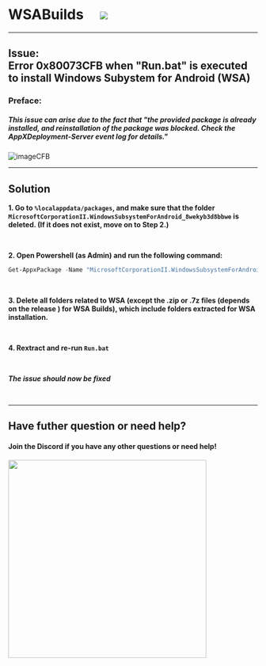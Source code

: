 # WSABuilds &nbsp; &nbsp; <img src="https://img.shields.io/github/downloads/MustardChef/WSABuilds/total?label=Total%20Downloads&style=for-the-badge"/> &nbsp; 

---
## Issue: </br> Error 0x80073CFB when "Run.bat" is executed to install Windows Subystem for Android (WSA)
### Preface:
##### This issue can arise due to the fact that "the provided package is already installed, and reinstallation of the package was blocked. Check the AppXDeployment-Server event log for details." 


![imageCFB](https://github.com/MustardChef/WSABuilds/assets/68516357/7e78c472-2b61-49d5-a01f-814cf20e1458)


---
## Solution

**1. Go to ``%localappdata/packages``, and make sure that the folder ``MicrosoftCorporationII.WindowsSubsystemForAndroid_8wekyb3d8bbwe`` is deleted. (If it does not exist, move on to Step **2**.)**

<br>

**2. Open Powershell (as Admin) and run the following command:**

```powershell
Get-AppxPackage -Name "MicrosoftCorporationII.WindowsSubsystemForAndroid" -AllUsers | Remove-AppxPackage -AllUsers
```
<br>

**3. Delete all folders related to WSA (except the .zip or .7z files (depends on the release ) for WSA Builds), which include folders extracted for WSA installation.**

<br>

**4. Rextract and re-run ``Run.bat``**

<br>

***The issue should now be fixed***


<br>

---

## Have futher question or need help?

#### Join the Discord if you have any other questions or need help!

[<img src="https://invidget.switchblade.xyz/2thee7zzHZ" style="width: 400px;"/>](https://discord.gg/2thee7zzHZ)
